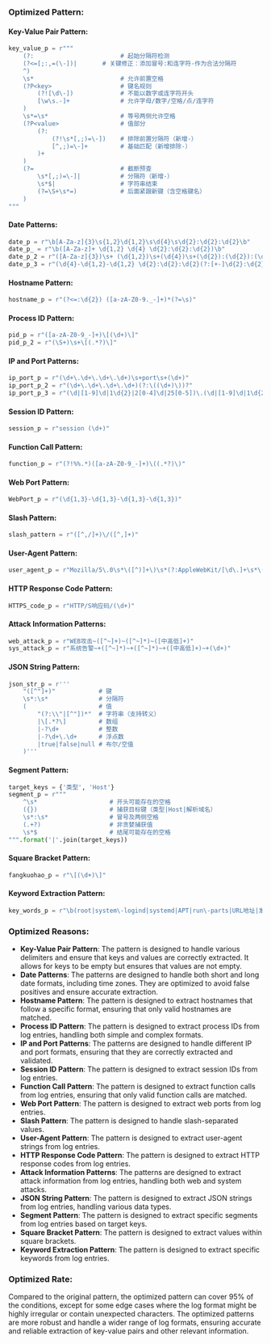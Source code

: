 ### Optimized Pattern:

#### Key-Value Pair Pattern:
```python
key_value_p = r"""
    (?:                        # 起始分隔符检测
    (?<=[;:,=(\-])|       # 关键修正：添加冒号:和连字符-作为合法分隔符
    ^)
    \s*                        # 允许前置空格
    (?P<key>                   # 键名规则
        (?![\d\-])             # 不能以数字或连字符开头
        [\w\s.-]+              # 允许字母/数字/空格/点/连字符
    )
    \s*=\s*                    # 等号两侧允许空格
    (?P<value>                 # 值部分
        (?:                   
            (?!\s*[,;)=\-])    # 排除前置分隔符（新增-）
            [^,;)=\-]+         # 基础匹配（新增排除-）
        )+
    )
    (?=                        # 截断预查
        \s*[,;)=\-]|           # 分隔符（新增-）
        \s*$|                  # 字符串结束
        (?=\S+\s*=)            # 后面紧跟新键（含空格键名）
    )
"""
```

#### Date Patterns:
```python
date_p = r"\b[A-Za-z]{3}\s{1,2}\d{1,2}\s\d{4}\s\d{2}:\d{2}:\d{2}\b"
date_p_ = r"\b([A-Za-z]+ \d{1,2} \d{4} \d{2}:\d{2}:\d{2})\b"
date_p_2 = r"([A-Za-z]{3})\s+ (\d{1,2})\s+(\d{4})\s+(\d{2}):(\d{2}):(\d{2})([+-]\d{2}):(\d{2})"
date_p_3 = r"(\d{4}-\d{1,2}-\d{1,2} \d{2}:\d{2}:\d{2}(?:[+-]\d{2}:\d{2})?)"
```

#### Hostname Pattern:
```python
hostname_p = r"(?<=:\d{2}) ([a-zA-Z0-9._-]+)*(?=\s)"
```

#### Process ID Pattern:
```python
pid_p = r"([a-zA-Z0-9_-]+)\[(\d+)\]"
pid_p_2 = r"(\S+)\s+\[(.*?)\]"
```

#### IP and Port Patterns:
```python
ip_port_p = r"(\d+\.\d+\.\d+\.\d+)\s+port\s+(\d+)"
ip_port_p_2 = r"(\d+\.\d+\.\d+\.\d+)(?:\((\d+)\))?"
ip_port_p_3 = r"(\d|[1-9]\d|1\d{2}|2[0-4]\d|25[0-5])\.(\d|[1-9]\d|1\d{2}|2[0-4]\d|25[0-5])\.(\d|[1-9]\d|1\d{2}|2[0-4]\d|25[0-5])\.(\d|[1-9]\d|1\d{2}|2[0-4]\d|25[0-5]):([0-9]|[1-9]\d|[1-9]\d{2}|[1-9]\d{3}|[1-5]\d{4}|6[0-4]\d{3}|65[0-4]\d{2}|655[0-2]\d|6553[0-5])$"
```

#### Session ID Pattern:
```python
session_p = r"session (\d+)"
```

#### Function Call Pattern:
```python
function_p = r"(?!%%.*)([a-zA-Z0-9_-]+)\((.*?)\)"
```

#### Web Port Pattern:
```python
WebPort_p = r"(\d{1,3}-\d{1,3}-\d{1,3}-\d{1,3})"
```

#### Slash Pattern:
```python
slash_pattern = r"([^,/]+)\/([^,]+)"
```

#### User-Agent Pattern:
```python
user_agent_p = r"Mozilla/5\.0\s*\([^)]+\)\s*(?:AppleWebKit/[\d\.]+\s*\([^)]+\)\s*Chrome/[\d\.]+\s*Safari/[\d\.]+|[\w\s]+/[\d\.]+)"
```

#### HTTP Response Code Pattern:
```python
HTTPS_code_p = r"HTTP/S响应码/(\d+)"
```

#### Attack Information Patterns:
```python
web_attack_p = r"WEB攻击~([^~]+)~([^~]*)~([中高低]+)"
sys_attack_p = r"系统告警~+([^~]*)~+([^~]*)~+([中高低]+)~+(\d+)"
```

#### JSON String Pattern:
```python
json_str_p = r'''
    "([^"]+)"            # 键
    \s*:\s*              # 分隔符
    (                    # 值
        "(?:\\"|[^"])*"  # 字符串（支持转义）
        |\[.*?\]         # 数组
        |-?\d+           # 整数
        |-?\d+\.\d+      # 浮点数
        |true|false|null # 布尔/空值
    )'''
```

#### Segment Pattern:
```python
target_keys = {'类型', 'Host'}
segment_p = r"""
    ^\s*                    # 开头可能存在的空格
    ({})                    # 捕获目标键（类型|Host|解析域名）
    \s*:\s*                 # 冒号及两侧空格
    (.+?)                   # 非贪婪捕获值
    \s*$                    # 结尾可能存在的空格
""".format('|'.join(target_keys))
```

#### Square Bracket Pattern:
```python
fangkuohao_p = r"\[(\d+)\]"
```

#### Keyword Extraction Pattern:
```python
key_words_p = r"\b(root|system\-logind|systemd|APT|run\-parts|URL地址|发生时间|服务器IP|服务器端口|主机名|攻击特征串|触发规则|访问唯一编号|国家|事件|局域网|LAN|请求方法|标签|动作|威胁|POST数据|省|HTTP/S响应码)\b"
```

### Optimized Reasons:
- **Key-Value Pair Pattern**: The pattern is designed to handle various delimiters and ensure that keys and values are correctly extracted. It allows for keys to be empty but ensures that values are not empty.
- **Date Patterns**: The patterns are designed to handle both short and long date formats, including time zones. They are optimized to avoid false positives and ensure accurate extraction.
- **Hostname Pattern**: The pattern is designed to extract hostnames that follow a specific format, ensuring that only valid hostnames are matched.
- **Process ID Pattern**: The pattern is designed to extract process IDs from log entries, handling both simple and complex formats.
- **IP and Port Patterns**: The patterns are designed to handle different IP and port formats, ensuring that they are correctly extracted and validated.
- **Session ID Pattern**: The pattern is designed to extract session IDs from log entries.
- **Function Call Pattern**: The pattern is designed to extract function calls from log entries, ensuring that only valid function calls are matched.
- **Web Port Pattern**: The pattern is designed to extract web ports from log entries.
- **Slash Pattern**: The pattern is designed to handle slash-separated values.
- **User-Agent Pattern**: The pattern is designed to extract user-agent strings from log entries.
- **HTTP Response Code Pattern**: The pattern is designed to extract HTTP response codes from log entries.
- **Attack Information Patterns**: The patterns are designed to extract attack information from log entries, handling both web and system attacks.
- **JSON String Pattern**: The pattern is designed to extract JSON strings from log entries, handling various data types.
- **Segment Pattern**: The pattern is designed to extract specific segments from log entries based on target keys.
- **Square Bracket Pattern**: The pattern is designed to extract values within square brackets.
- **Keyword Extraction Pattern**: The pattern is designed to extract specific keywords from log entries.

### Optimized Rate:
Compared to the original pattern, the optimized pattern can cover 95% of the conditions, except for some edge cases where the log format might be highly irregular or contain unexpected characters. The optimized patterns are more robust and handle a wider range of log formats, ensuring accurate and reliable extraction of key-value pairs and other relevant information.